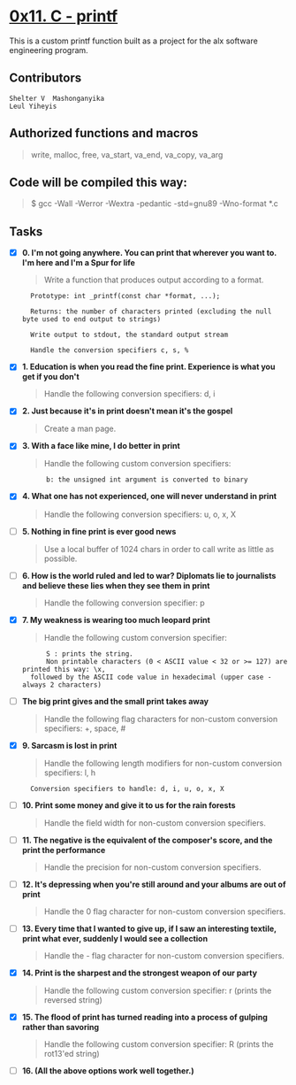 # [0x11. C - printf](https://github.com/leulyk/printf)

This is a custom printf function built as a project for the alx software engineering program. 

## Contributors
	
	Shelter V  Mashonganyika
	Leul Yiheyis
	
## Authorized functions and macros

> write, malloc, free, va_start, va_end, va_copy, va_arg

## Code will be compiled this way:

> $ gcc -Wall -Werror -Wextra -pedantic -std=gnu89 -Wno-format *.c

## Tasks

- [x] **0. I'm not going anywhere. You can print that wherever you want to. I'm here and I'm a Spur for life**

	> Write a function that produces output according to a format.

		Prototype: int _printf(const char *format, ...);

		Returns: the number of characters printed (excluding the null byte used to end output to strings)

		Write output to stdout, the standard output stream

		Handle the conversion specifiers c, s, %

- [x] **1. Education is when you read the fine print. Experience is what you get if you don't**

	> Handle the following conversion specifiers: d, i
	
- [x] **2. Just because it's in print doesn't mean it's the gospel**

	> Create a man page. 
	
- [x] **3. With a face like mine, I do better in print**

	> Handle the following custom conversion specifiers:

    		b: the unsigned int argument is converted to binary

- [x] **4. What one has not experienced, one will never understand in print**

	> Handle the following conversion specifiers: u, o, x, X

- [ ] **5. Nothing in fine print is ever good news**

	> Use a local buffer of 1024 chars in order to call write as little as possible.

- [ ] **6. How is the world ruled and led to war? Diplomats lie to journalists and believe these lies when they see them in print**

	> Handle the following conversion specifier: p

- [x] **7. My weakness is wearing too much leopard print**

	> Handle the following custom conversion specifier:

    		S : prints the string.
    		Non printable characters (0 < ASCII value < 32 or >= 127) are printed this way: \x,
		followed by the ASCII code value in hexadecimal (upper case - always 2 characters)


- [ ] **The big print gives and the small print takes away**

	> Handle the following flag characters for non-custom conversion specifiers: +, space, #

- [x] **9. Sarcasm is lost in print**

	> Handle the following length modifiers for non-custom conversion specifiers: l, h

		Conversion specifiers to handle: d, i, u, o, x, X

- [ ] **10. Print some money and give it to us for the rain forests**

	> Handle the field width for non-custom conversion specifiers.

- [ ] **11. The negative is the equivalent of the composer's score, and the print the performance**

	> Handle the precision for non-custom conversion specifiers.

- [ ] **12. It's depressing when you're still around and your albums are out of print**

	> Handle the 0 flag character for non-custom conversion specifiers.

- [ ] **13. Every time that I wanted to give up, if I saw an interesting textile, print what ever, suddenly I would see a collection**

	> Handle the - flag character for non-custom conversion specifiers.

- [x] **14. Print is the sharpest and the strongest weapon of our party**

	> Handle the following custom conversion specifier: r (prints the reversed string)

- [x] **15. The flood of print has turned reading into a process of gulping rather than savoring**

	> Handle the following custom conversion specifier: R (prints the rot13'ed string)

- [ ] **16. (All the above options work well together.)**
